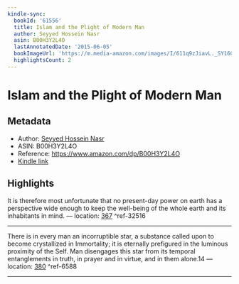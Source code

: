 ```yaml
---
kindle-sync:
  bookId: '61556'
  title: Islam and the Plight of Modern Man
  author: Seyyed Hossein Nasr
  asin: B00H3Y2L4O
  lastAnnotatedDate: '2015-06-05'
  bookImageUrl: 'https://m.media-amazon.com/images/I/611q9zJiavL._SY160.jpg'
  highlightsCount: 2
---
```

# Islam and the Plight of Modern Man
## Metadata
* Author: [Seyyed Hossein Nasr](https://www.amazon.comundefined)
* ASIN: B00H3Y2L4O
* Reference: https://www.amazon.com/dp/B00H3Y2L4O
* [Kindle link](kindle://book?action=open&asin=B00H3Y2L4O)

## Highlights
It is therefore most unfortunate that no present-day power on earth has a perspective wide enough to keep the well-being of the whole earth and its inhabitants in mind. — location: [367](kindle://book?action=open&asin=B00H3Y2L4O&location=367) ^ref-32516

---
There is in every man an incorruptible star, a substance called upon to become crystallized in Immortality; it is eternally prefigured in the luminous proximity of the Self. Man disengages this star from its temporal entanglements in truth, in prayer and in virtue, and in them alone.14 — location: [380](kindle://book?action=open&asin=B00H3Y2L4O&location=380) ^ref-6588

---
